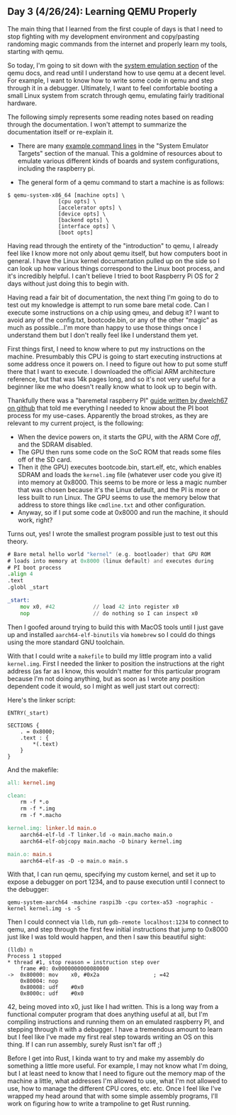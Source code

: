 ## Day 3 (4/26/24): Learning QEMU Properly

The main thing that I learned from the first couple of days is that I need to stop fighting with my
development environment and copy/pasting randoming magic commands from the internet and properly
learn my tools, starting with qemu.

So today, I'm going to sit down with the
[system emulation section](https://www.qemu.org/docs/master/system/index.html) of the qemu docs, and
read until I understand how to use qemu at a decent level. For example, I want to know how to write
some code in qemu and step through it in a debugger. Ultimately, I want to feel comfortable booting
a small Linux system from scratch through qemu, emulating fairly traditional hardware.

The following simply represents some reading notes based on reading through the documentation. I
won't attempt to summarize the documentation itself or re-explain it.

- There are many
  [example command lines](https://www.qemu.org/docs/master/system/targets.html#system-targets-ref)
  in the "System Emulator Targets" section of the manual. This a goldmine of resources about to
  emulate various different kinds of boards and system configurations, including the raspberry pi.

- The general form of a qemu command to start a machine is as follows:

```shell
$ qemu-system-x86_64 [machine opts] \
                [cpu opts] \
                [accelerator opts] \
                [device opts] \
                [backend opts] \
                [interface opts] \
                [boot opts]
```

Having read through the entirety of the "introduction" to qemu, I already feel like I know more not
only about qemu itself, but how computers boot in general. I have the Linux kernel documentation
pulled up on the side so I can look up how various things correspond to the Linux boot process, and
it's incredibly helpful. I can't believe I tried to boot Raspberry Pi OS for 2 days without just
doing this to begin with.

Having read a fair bit of documentation, the next thing I'm going to do to test out my knowledge is
attempt to run some bare metal code. Can I execute some instructions on a chip using qmeu, and debug
it? I want to avoid any of the config.txt, bootcode.bin, or any of the other "magic" as much as
possible...I'm more than happy to use those things once I understand them but I don't really feel
like I understand them yet.

First things first, I need to know where to put my instructions on the machine. Presumbably this CPU
is going to start executing instructions at some address once it powers on. I need to figure out how
to put some stuff there that I want to execute. I downloaded the official ARM architecture
reference, but that was 14k pages long, and so it's not very useful for a beginner like me who
doesn't really know what to look up to begin with.

Thankfully there was a "baremetal raspberry PI"
[guide written by dwelch67 on github](https://github.com/dwelch67/raspberrypi/blob/master/baremetal/README)
that told me everything I needed to know about the PI boot process for my use-cases. Apparently the
broad strokes, as they are relevant to my current project, is the following:

- When the device powers on, it starts the GPU, with the ARM Core _off_, and the SDRAM disabled.
- The GPU then runs some code on the SoC ROM that reads some files off of the SD card.
- Then it (the GPU) executes bootcode.bin, start.elf, etc, which enables SDRAM and loads the
  `kernel.img` file (whatever user code you give it) into memory at 0x8000. This seems to be more or
  less a magic number that was chosen because it's the Linux default, and the PI is more or less
  built to run Linux. The GPU seems to use the memory below that address to store things like
  `cmdline.txt` and other configuration.
- Anyway, so if I put some code at 0x8000 and run the machine, it should work, right?

Turns out, yes! I wrote the smallest program possible just to test out this theory.

```asm
# Bare metal hello world "kernel" (e.g. bootloader) that GPU ROM
# loads into memory at 0x8000 (linux default) and executes during
# PI boot process
.align 4
.text
.globl _start

_start:
    mov x0, #42            // load 42 into register x0
    nop                    // do nothing so I can inspect x0
```

Then I goofed around trying to build this with MacOS tools until I just gave up and installed
`aarch64-elf-binutils` via `homebrew` so I could do things using the more standard GNU toolchain.

With that I could write a `makefile` to build my little program into a valid `kernel.img`. First I
needed the linker to position the instructions at the right address (as far as I know, this wouldn't
matter for this particular program because I'm not doing anything, but as soon as I wrote any
position dependent code it would, so I might as well just start out correct):

Here's the linker script:

```
ENTRY(_start)

SECTIONS {
    . = 0x8000;
    .text : {
        *(.text)
    }
}
```

And the makefile:

```makefile
all: kernel.img

clean:
	rm -f *.o
	rm -f *.img
	rm -f *.macho

kernel.img: linker.ld main.o
	aarch64-elf-ld -T linker.ld -o main.macho main.o
	aarch64-elf-objcopy main.macho -O binary kernel.img

main.o: main.s
	aarch64-elf-as -D -o main.o main.s
```

With that, I can run qemu, specifying my custom kernel, and set it up to expose a debugger on port
1234, and to pause execution until I connect to the debugger:

```shell
qemu-system-aarch64 -machine raspi3b -cpu cortex-a53 -nographic -kernel kernel.img -s -S
```

Then I could connect via `lldb`, run `gdb-remote localhost:1234` to connect to qemu, and step
through the first few initial instructions that jump to 0x8000 just like I was told would happen,
and then I saw this beautiful sight:

```
(lldb) n
Process 1 stopped
* thread #1, stop reason = instruction step over
    frame #0: 0x0000000000080000
->  0x80000: mov    x0, #0x2a                 ; =42
    0x80004: nop
    0x80008: udf    #0x0
    0x8000c: udf    #0x0
```

42, being moved into x0, just like I had written. This is a long way from a functional computer
program that does anything useful at all, but I'm compiling instructions and running them on an
emulated raspberry PI, and stepping through it with a debugger. I have a tremendous amount to learn
but I feel like I've made my first real step towards writing an OS on this thing. If I can run
assembly, surely Rust isn't far off ;)

Before I get into Rust, I kinda want to try and make my assembly do something a little more useful.
For example, I may not know what I'm doing, but I at least need to know that I need to figure out
the memory map of the machine a little, what addresses I'm allowed to use, what I'm not allowed to
use, how to manage the different CPU cores, etc. etc. Once I feel like I've wrapped my head around
that with some simple assembly programs, I'll work on figuring how to write a trampoline to get Rust
running.

